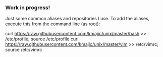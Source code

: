 ### Work in progress! ###

Just some common aliases and repositories I use. To add the aliases, execute this from the command line (as root):

curl https://raw.githubusercontent.com/kmajic/unix/master/bash >> /etc/profile; source /etc/profile
curl https://raw.githubusercontent.com/kmajic/unix/master/vim >> /etc/vimrc; source /etc/vimrc
